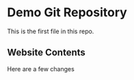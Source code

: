 # Demo Git Repository

This is the first file in this repo.

## Website Contents

Here are a few changes
